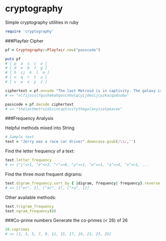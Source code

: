 cryptography
============

Simple cryptography utilities in ruby

```ruby
require 'cryptography'
```

###Playfair Cipher

```ruby
pf = Cryptography::Playfair.new("passcode")

puts pf
# [ p  a  s  c  o ]
# [ d  e  b  f  g ]
# [ h  ij  k  l  m ]
# [ n  q  r  t  u ]
# [ v  w  x  y  z ]

ciphertext = pf.encode "The last Metroid is in captivity. The galaxy is at peace..."
# => "nlfijsculfqushekahqoscnhwlqcyijdeoijcyzkacqadsobw"

passcode = pf.decode ciphertext
# => "thelastmetroidisincaptivitythegalaxyisatpeacex"
```

###Frequency Analysis

Helpful methods mixed into String

```ruby
# Sample text
text = "Jerry was a race car driver".downcase.gsub(/\s/,'')
```

Find the letter frequency of a text:
```ruby
text.letter_frequency
# => {"j"=>1, "e"=>3, "r"=>6, "y"=>1, "w"=>1, "a"=>4, "s"=>1, ...
```

Find the three most frequent digrams:
```ruby
text.digram_frequency.sort_by { |digram, frequency| frequency}.reverse.take(3)
# => [["er", 2], ["ar", 2], ["ra", 1]]
```

Other available methods:
```ruby
text.trigram_frequency
text.ngram_frequency(8)
```

###Co-prime numbers
Generate the co-primes (< 26) of 26
```ruby
26.coprimes
# => [1, 3, 5, 7, 9, 11, 15, 17, 19, 21, 23, 25]
```

